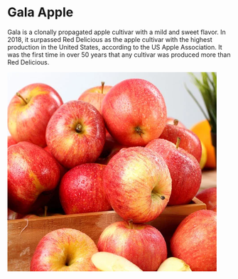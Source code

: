 [title]: # (Gala Apple)
[tags]: # (folder structure)
[priority]: # (206)
# Gala Apple

Gala is a clonally propagated apple cultivar with a mild and sweet flavor. In 2018, it surpassed Red Delicious as the apple cultivar with the highest production in the United States, according to the US Apple Association. It was the first time in over 50 years that any cultivar was produced more than Red Delicious.

![Gala Apples](images/gala.png)
